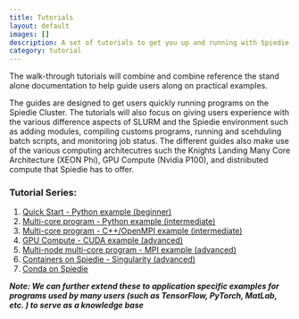 ```yaml
---
title: Tutorials
layout: default
images: []
description: A set of tutorials to get you up and running with Spiedie.
category: tutorial
---
```


The walk-through tutorials will combine and combine reference the stand alone documentation to help guide users along on practical examples. 

The guides are designed to get users quickly running programs on the Spiedie Cluster. The tutorials will also focus on giving users experience with the various difference aspects of SLURM and the Spiedie environment such as adding modules, compiling customs programs, running and scehduling batch scripts, and monitoring job status. The different guides also make use of the various computing architecutres such the Knights Landing Many Core Architecture (XEON Phi), GPU Compute (Nvidia P100), and distriibuted compute that Spiedie has to offer. 


### Tutorial Series: 
1. [Quick Start - Python example (beginner)](quick_start.html)
2. [Multi-core program - Python example (intermediate)](spiedie_multiprocessing.html)
3. [Multi-core program - C++/OpenMPI example (intermediate)](spiedie_openmp_multi_core.html)
4. [GPU Compute - CUDA example (advanced)](spiedie_gpu_compute.html)
5. [Multi-node multi-core program  - MPI example (advanced)](spiedie_MPI.html)
6. [Containers on Spiedie - Singularity (advanced)](spiedie_singularity.html)
7. [Conda on Spiedie](spiedie_conda.html)

***Note: We can further extend these to application specific examples for programs used by many users (such as TensorFlow, PyTorch, MatLab, etc. ) to serve as a knowledge base***
